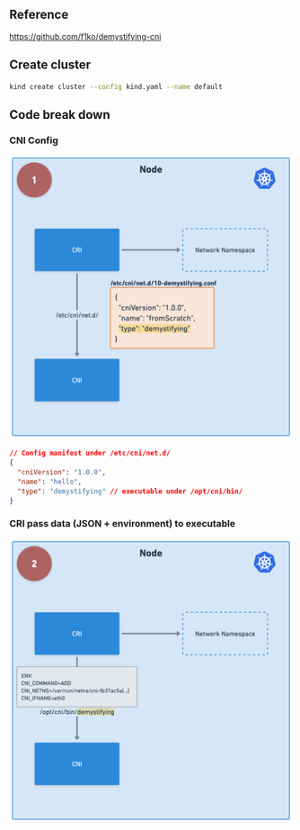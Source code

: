 ## Reference
https://github.com/f1ko/demystifying-cni

## Create cluster
```bash
kind create cluster --config kind.yaml --name default
```

## Code break down
### CNI Config
![First step](cni-step-1.png)
```json
// Config manifest under /etc/cni/net.d/
{
  "cniVersion": "1.0.0",
  "name": "hello",
  "type": "demystifying" // executable under /opt/cni/bin/
}
```

### CRI pass data (JSON + environment) to executable
![Second step](cni-step-2.png)